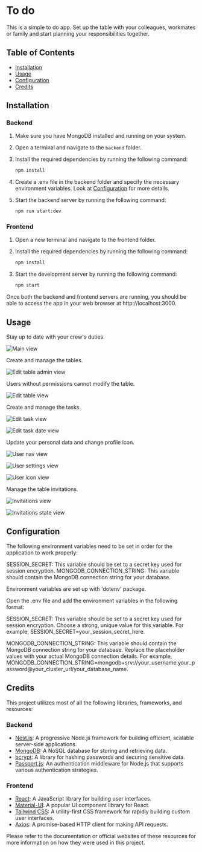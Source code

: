 # To do

This is a simple to do app. Set up the table with your colleagues, workmates or family and start planning your responsibilities together.

## Table of Contents

- [Installation](#installation)
- [Usage](#usage)
- [Configuration](#configuration)
- [Credits](#credits)

## Installation

### Backend

1. Make sure you have MongoDB installed and running on your system.
2. Open a terminal and navigate to the `backend` folder.
3. Install the required dependencies by running the following command:

   ```bash
   npm install
   ```

4. Create a .env file in the backend folder and specify the necessary environment variables. Look at [Configuration](#configuration) for more details.

5. Start the backend server by running the following command:

   ```bash
   npm run start:dev
   ```

### Frontend

1. Open a new terminal and navigate to the frontend folder.
2. Install the required dependencies by running the following command:

   ```bash
   npm install
   ```

3. Start the development server by running the following command:

   ```bash
   npm start
   ```

Once both the backend and frontend servers are running, you should be able to access the app in your web browser at http://localhost:3000.

## Usage

Stay up to date with your crew's duties.

![Main view](./assets/main-view.png)

Create and manage the tables.

![Edit table admin view](./assets/edit-table-admin-view.png)

Users without permissions cannot modify the table.

![Edit table view](./assets/edit-table-view.png)

Create and manage the tasks.

![Edit task view](./assets/edit-task-view.png)

![Edit task date view](./assets/edit-task-date-view.png)

Update your personal data and change profile icon.

![User nav view](./assets/user-nav.jpg)

![User settings view](./assets/user-settings-view.jpg)

![User icon view](./assets/user-settings-icon-view.jpg)

Manage the table invitations.

![Invitations view](./assets/invitations-view.jpg)

![Invitations state view](./assets/invitations-state-view.jpg)

## Configuration

The following environment variables need to be set in order for the application to work properly:

SESSION_SECRET: This variable should be set to a secret key used for session encryption.
MONGODB_CONNECTION_STRING: This variable should contain the MongoDB connection string for your database.

Environment variables are set up with 'dotenv' package.

Open the .env file and add the environment variables in the following format:

SESSION_SECRET: This variable should be set to a secret key used for session encryption. Choose a strong, unique value for this variable. For example, SESSION_SECRET=your_session_secret_here.

MONGODB_CONNECTION_STRING: This variable should contain the MongoDB connection string for your database. Replace the placeholder values with your actual MongoDB connection details. For example, MONGODB_CONNECTION_STRING=mongodb+srv://your_username:your_password@your_cluster_url/your_database_name.

## Credits

This project utilizes most of all the following libraries, frameworks, and resources:

### Backend

- [Nest.js](https://nestjs.com/): A progressive Node.js framework for building efficient, scalable server-side applications.
- [MongoDB](https://www.mongodb.com/): A NoSQL database for storing and retrieving data.
- [bcrypt](https://www.npmjs.com/package/bcrypt): A library for hashing passwords and securing sensitive data.
- [Passport.js](http://www.passportjs.org/): An authentication middleware for Node.js that supports various authentication strategies.

### Frontend

- [React](https://reactjs.org/): A JavaScript library for building user interfaces.
- [Material-UI](https://material-ui.com/): A popular UI component library for React.
- [Tailwind CSS](https://tailwindcss.com/): A utility-first CSS framework for rapidly building custom user interfaces.
- [Axios](https://axios-http.com/): A promise-based HTTP client for making API requests.

Please refer to the documentation or official websites of these resources for more information on how they were used in this project.
